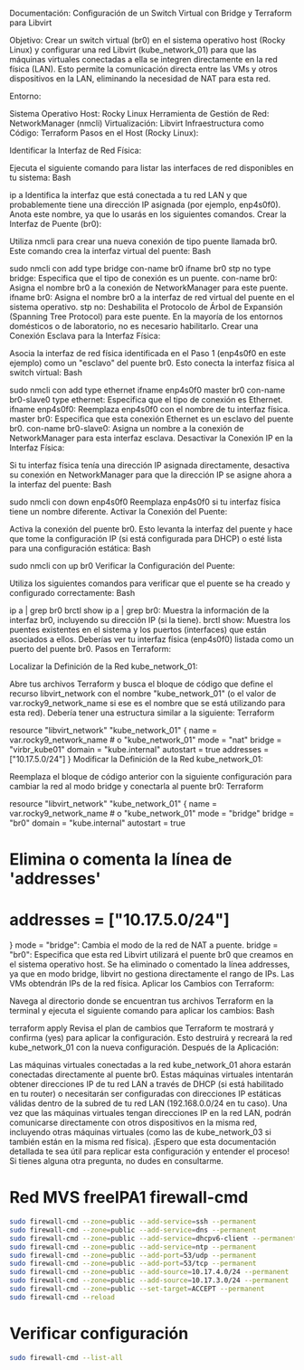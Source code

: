 Documentación: Configuración de un Switch Virtual con Bridge y Terraform para Libvirt

Objetivo: Crear un switch virtual (br0) en el sistema operativo host (Rocky Linux) y configurar una red Libvirt (kube_network_01) para que las máquinas virtuales conectadas a ella se integren directamente en la red física (LAN). Esto permite la comunicación directa entre las VMs y otros dispositivos en la LAN, eliminando la necesidad de NAT para esta red.

Entorno:

Sistema Operativo Host: Rocky Linux
Herramienta de Gestión de Red: NetworkManager (nmcli)
Virtualización: Libvirt
Infraestructura como Código: Terraform
Pasos en el Host (Rocky Linux):

Identificar la Interfaz de Red Física:

Ejecuta el siguiente comando para listar las interfaces de red disponibles en tu sistema:
Bash

ip a
Identifica la interfaz que está conectada a tu red LAN y que probablemente tiene una dirección IP asignada (por ejemplo, enp4s0f0). Anota este nombre, ya que lo usarás en los siguientes comandos.
Crear la Interfaz de Puente (br0):

Utiliza nmcli para crear una nueva conexión de tipo puente llamada br0. Este comando crea la interfaz virtual del puente:
Bash

sudo nmcli con add type bridge con-name br0 ifname br0 stp no
type bridge: Especifica que el tipo de conexión es un puente.
con-name br0: Asigna el nombre br0 a la conexión de NetworkManager para este puente.
ifname br0: Asigna el nombre br0 a la interfaz de red virtual del puente en el sistema operativo.
stp no: Deshabilita el Protocolo de Árbol de Expansión (Spanning Tree Protocol) para este puente. En la mayoría de los entornos domésticos o de laboratorio, no es necesario habilitarlo.
Crear una Conexión Esclava para la Interfaz Física:

Asocia la interfaz de red física identificada en el Paso 1 (enp4s0f0 en este ejemplo) como un "esclavo" del puente br0. Esto conecta la interfaz física al switch virtual:
Bash

sudo nmcli con add type ethernet ifname enp4s0f0 master br0 con-name br0-slave0
type ethernet: Especifica que el tipo de conexión es Ethernet.
ifname enp4s0f0: Reemplaza enp4s0f0 con el nombre de tu interfaz física.
master br0: Especifica que esta conexión Ethernet es un esclavo del puente br0.
con-name br0-slave0: Asigna un nombre a la conexión de NetworkManager para esta interfaz esclava.
Desactivar la Conexión IP en la Interfaz Física:

Si tu interfaz física tenía una dirección IP asignada directamente, desactiva su conexión en NetworkManager para que la dirección IP se asigne ahora a la interfaz del puente:
Bash

sudo nmcli con down enp4s0f0
Reemplaza enp4s0f0 si tu interfaz física tiene un nombre diferente.
Activar la Conexión del Puente:

Activa la conexión del puente br0. Esto levanta la interfaz del puente y hace que tome la configuración IP (si está configurada para DHCP) o esté lista para una configuración estática:
Bash

sudo nmcli con up br0
Verificar la Configuración del Puente:

Utiliza los siguientes comandos para verificar que el puente se ha creado y configurado correctamente:
Bash

ip a | grep br0
brctl show
ip a | grep br0: Muestra la información de la interfaz br0, incluyendo su dirección IP (si la tiene).
brctl show: Muestra los puentes existentes en el sistema y los puertos (interfaces) que están asociados a ellos. Deberías ver tu interfaz física (enp4s0f0) listada como un puerto del puente br0.
Pasos en Terraform:

Localizar la Definición de la Red kube_network_01:

Abre tus archivos Terraform y busca el bloque de código que define el recurso libvirt_network con el nombre "kube_network_01" (o el valor de var.rocky9_network_name si ese es el nombre que se está utilizando para esta red). Debería tener una estructura similar a la siguiente:
Terraform

resource "libvirt_network" "kube_network_01" {
  name        = var.rocky9_network_name # o "kube_network_01"
  mode        = "nat"
  bridge      = "virbr_kube01"
  domain      = "kube.internal"
  autostart   = true
  addresses   = ["10.17.5.0/24"]
}
Modificar la Definición de la Red kube_network_01:

Reemplaza el bloque de código anterior con la siguiente configuración para cambiar la red al modo bridge y conectarla al puente br0:
Terraform

resource "libvirt_network" "kube_network_01" {
  name        = var.rocky9_network_name # o "kube_network_01"
  mode        = "bridge"
  bridge      = "br0"
  domain      = "kube.internal"
  autostart   = true
  # Elimina o comenta la línea de 'addresses'
  # addresses   = ["10.17.5.0/24"]
}
mode = "bridge": Cambia el modo de la red de NAT a puente.
bridge = "br0": Especifica que esta red Libvirt utilizará el puente br0 que creamos en el sistema operativo host.
Se ha eliminado o comentado la línea addresses, ya que en modo bridge, libvirt no gestiona directamente el rango de IPs. Las VMs obtendrán IPs de la red física.
Aplicar los Cambios con Terraform:

Navega al directorio donde se encuentran tus archivos Terraform en la terminal y ejecuta el siguiente comando para aplicar los cambios:
Bash

terraform apply
Revisa el plan de cambios que Terraform te mostrará y confirma (yes) para aplicar la configuración. Esto destruirá y recreará la red kube_network_01 con la nueva configuración.
Después de la Aplicación:

Las máquinas virtuales conectadas a la red kube_network_01 ahora estarán conectadas directamente al puente br0.
Estas máquinas virtuales intentarán obtener direcciones IP de tu red LAN a través de DHCP (si está habilitado en tu router) o necesitarán ser configuradas con direcciones IP estáticas válidas dentro de la subred de tu red LAN (192.168.0.0/24 en tu caso).
Una vez que las máquinas virtuales tengan direcciones IP en la red LAN, podrán comunicarse directamente con otros dispositivos en la misma red, incluyendo otras máquinas virtuales (como las de kube_network_03 si también están en la misma red física).
¡Espero que esta documentación detallada te sea útil para replicar esta configuración y entender el proceso! Si tienes alguna otra pregunta, no dudes en consultarme.


# Red MVS freeIPA1 firewall-cmd

```bash
sudo firewall-cmd --zone=public --add-service=ssh --permanent
sudo firewall-cmd --zone=public --add-service=dns --permanent
sudo firewall-cmd --zone=public --add-service=dhcpv6-client --permanent
sudo firewall-cmd --zone=public --add-service=ntp --permanent
sudo firewall-cmd --zone=public --add-port=53/udp --permanent
sudo firewall-cmd --zone=public --add-port=53/tcp --permanent
sudo firewall-cmd --zone=public --add-source=10.17.4.0/24 --permanent
sudo firewall-cmd --zone=public --add-source=10.17.3.0/24 --permanent
sudo firewall-cmd --zone=public --set-target=ACCEPT --permanent
sudo firewall-cmd --reload
```


# Verificar configuración

```bash
sudo firewall-cmd --list-all
```

